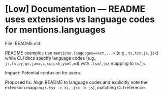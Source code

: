 # [Low] Documentation — README uses extensions vs language codes for mentions.languages

File: README.md

README examples use `mentions.languages=<ext,...>` (e.g., `ts,tsx,js,jsx`) while CLI docs specify language codes (e.g., `js,ts,py,go,java,c,cpp,sh,yaml,md`) with `.tsx`/`.jsx` mapping to `ts`/`js`.

Impact: Potential confusion for users.

Proposed fix: Align README to language codes and explicitly note the extension mapping (`.tsx -> ts`, `.jsx -> js`), matching CLI reference.
